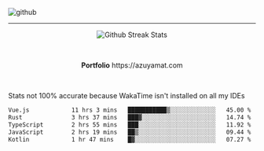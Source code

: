 ![github](https://media.discordapp.net/attachments/881363147364118528/1142610121697021952/background.png?width=1000&height=300)<br>
___
<p align="center">
  <img alt="Github Streak Stats" src="https://streak-stats.demolab.com?user=Azuyamat&theme=transparent&hide_border=true"/>
</p><br>
<p align="center">
      <strong>Portfolio</strong> https://azuyamat.com
</p><br>

Stats not 100% accurate because WakaTime isn't installed on all my IDEs
<!--START_SECTION:waka-->

```txt
Vue.js            11 hrs 3 mins   ███████████▒░░░░░░░░░░░░░   45.00 %
Rust              3 hrs 37 mins   ███▓░░░░░░░░░░░░░░░░░░░░░   14.74 %
TypeScript        2 hrs 55 mins   ███░░░░░░░░░░░░░░░░░░░░░░   11.92 %
JavaScript        2 hrs 19 mins   ██▒░░░░░░░░░░░░░░░░░░░░░░   09.44 %
Kotlin            1 hr 47 mins    █▓░░░░░░░░░░░░░░░░░░░░░░░   07.27 %
```

<!--END_SECTION:waka-->

